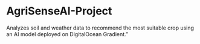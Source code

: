 # AgriSenseAI-Project
Analyzes soil and weather data to recommend the most suitable crop using an AI model deployed on DigitalOcean Gradient.”
